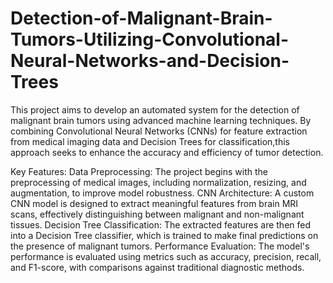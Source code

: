 # Detection-of-Malignant-Brain-Tumors-Utilizing-Convolutional-Neural-Networks-and-Decision-Trees
This project aims to develop an automated system for the detection of malignant brain tumors using advanced machine learning techniques. By combining Convolutional Neural Networks (CNNs) for feature extraction from medical imaging data and Decision Trees for classification,this approach seeks to enhance the accuracy and efficiency of tumor detection.

Key Features:
Data Preprocessing: The project begins with the preprocessing of medical images, including normalization, resizing, and augmentation, to improve model robustness.
CNN Architecture: A custom CNN model is designed to extract meaningful features from brain MRI scans, effectively distinguishing between malignant and non-malignant tissues.
Decision Tree Classification: The extracted features are then fed into a Decision Tree classifier, which is trained to make final predictions on the presence of malignant tumors.
Performance Evaluation: The model's performance is evaluated using metrics such as accuracy, precision, recall, and F1-score, with comparisons against traditional diagnostic methods.
